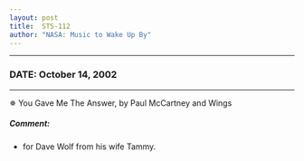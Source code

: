 ```yaml
---
layout: post
title:  STS-112
author: "NASA: Music to Wake Up By"
---
```


----
### DATE: October 14, 2002
----
✵ You Gave Me The Answer, by Paul McCartney and Wings

##### Comment:
* for Dave Wolf from his wife Tammy.

